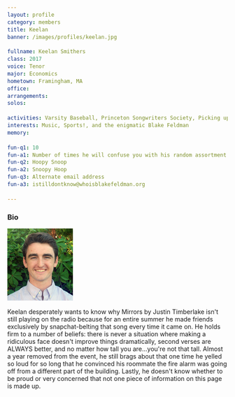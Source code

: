 ```yaml
---
layout: profile
category: members
title: Keelan
banner: /images/profiles/keelan.jpg

fullname: Keelan Smithers
class: 2017
voice: Tenor
major: Economics
hometown: Framingham, MA
office: 
arrangements: 
solos:

activities: Varsity Baseball, Princeton Songwriters Society, Picking up President Eisgruber and putting him down
interests: Music, Sports!, and the enigmatic Blake Feldman
memory:

fun-q1: 10
fun-a1: Number of times he will confuse you with his random assortment of inside jokes with himself (Help?)
fun-q2: Hoopy Snoop
fun-a2: Snoopy Hoop
fun-q3: Alternate email address
fun-a3: istilldontknow@whoisblakefeldman.org

---
```


### Bio

![Keelan](/images/members/current/keelan.jpg)

Keelan desperately wants to know why Mirrors by Justin Timberlake isn't still playing on the radio because for an entire summer he made friends exclusively by snapchat-belting that song every time it came on. He holds firm to a number of beliefs: there is never a situation where making a ridiculous face doesn't improve things dramatically, second verses are ALWAYS better, and no matter how tall you are...you're not that tall. Almost a year removed from the event, he still brags about that one time he yelled so loud for so long that he convinced his roommate the fire alarm was going off from a different part of the building. Lastly, he doesn't know whether to be proud or very concerned that not one piece of information on this page is made up.